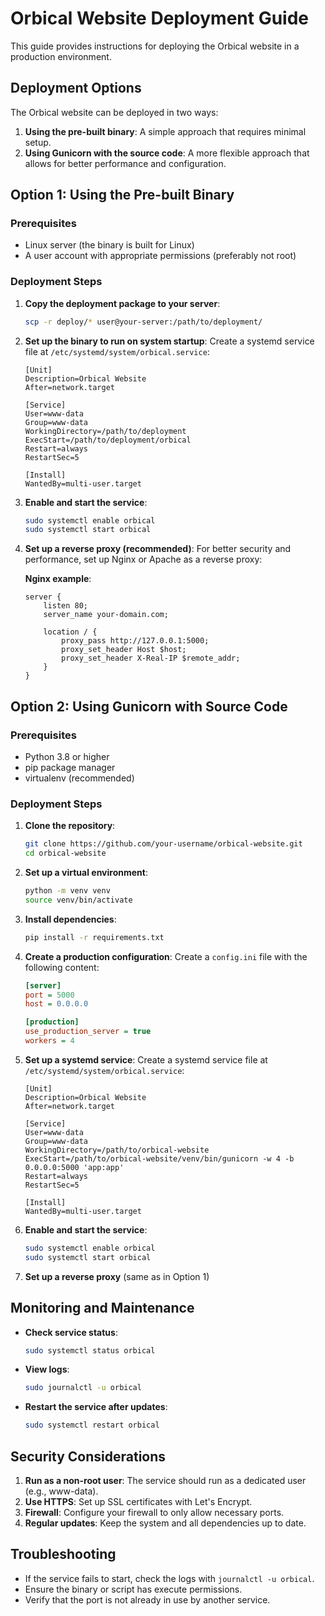 # Orbical Website Deployment Guide

This guide provides instructions for deploying the Orbical website in a production environment.

## Deployment Options

The Orbical website can be deployed in two ways:

1. **Using the pre-built binary**: A simple approach that requires minimal setup.
2. **Using Gunicorn with the source code**: A more flexible approach that allows for better performance and configuration.

## Option 1: Using the Pre-built Binary

### Prerequisites
- Linux server (the binary is built for Linux)
- A user account with appropriate permissions (preferably not root)

### Deployment Steps

1. **Copy the deployment package to your server**:
   ```bash
   scp -r deploy/* user@your-server:/path/to/deployment/
   ```

2. **Set up the binary to run on system startup**:
   Create a systemd service file at `/etc/systemd/system/orbical.service`:
   ```
   [Unit]
   Description=Orbical Website
   After=network.target

   [Service]
   User=www-data
   Group=www-data
   WorkingDirectory=/path/to/deployment
   ExecStart=/path/to/deployment/orbical
   Restart=always
   RestartSec=5

   [Install]
   WantedBy=multi-user.target
   ```

3. **Enable and start the service**:
   ```bash
   sudo systemctl enable orbical
   sudo systemctl start orbical
   ```

4. **Set up a reverse proxy (recommended)**:
   For better security and performance, set up Nginx or Apache as a reverse proxy:

   **Nginx example**:
   ```
   server {
       listen 80;
       server_name your-domain.com;

       location / {
           proxy_pass http://127.0.0.1:5000;
           proxy_set_header Host $host;
           proxy_set_header X-Real-IP $remote_addr;
       }
   }
   ```

## Option 2: Using Gunicorn with Source Code

### Prerequisites
- Python 3.8 or higher
- pip package manager
- virtualenv (recommended)

### Deployment Steps

1. **Clone the repository**:
   ```bash
   git clone https://github.com/your-username/orbical-website.git
   cd orbical-website
   ```

2. **Set up a virtual environment**:
   ```bash
   python -m venv venv
   source venv/bin/activate
   ```

3. **Install dependencies**:
   ```bash
   pip install -r requirements.txt
   ```

4. **Create a production configuration**:
   Create a `config.ini` file with the following content:
   ```ini
   [server]
   port = 5000
   host = 0.0.0.0

   [production]
   use_production_server = true
   workers = 4
   ```

5. **Set up a systemd service**:
   Create a systemd service file at `/etc/systemd/system/orbical.service`:
   ```
   [Unit]
   Description=Orbical Website
   After=network.target

   [Service]
   User=www-data
   Group=www-data
   WorkingDirectory=/path/to/orbical-website
   ExecStart=/path/to/orbical-website/venv/bin/gunicorn -w 4 -b 0.0.0.0:5000 'app:app'
   Restart=always
   RestartSec=5

   [Install]
   WantedBy=multi-user.target
   ```

6. **Enable and start the service**:
   ```bash
   sudo systemctl enable orbical
   sudo systemctl start orbical
   ```

7. **Set up a reverse proxy** (same as in Option 1)

## Monitoring and Maintenance

- **Check service status**:
  ```bash
  sudo systemctl status orbical
  ```

- **View logs**:
  ```bash
  sudo journalctl -u orbical
  ```

- **Restart the service after updates**:
  ```bash
  sudo systemctl restart orbical
  ```

## Security Considerations

1. **Run as a non-root user**: The service should run as a dedicated user (e.g., www-data).
2. **Use HTTPS**: Set up SSL certificates with Let's Encrypt.
3. **Firewall**: Configure your firewall to only allow necessary ports.
4. **Regular updates**: Keep the system and all dependencies up to date.

## Troubleshooting

- If the service fails to start, check the logs with `journalctl -u orbical`.
- Ensure the binary or script has execute permissions.
- Verify that the port is not already in use by another service.
